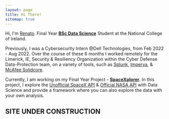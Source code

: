 ```yaml
---
layout: page
title: Hi There!
sitemap: true
---
```


Hi, I'm [Renato](https://www.linkedin.com/in/rgusani/). Final Year [<strong>BSc Data Science</strong>](https://github.com/renatogusani/BSc-Data-Science) Student at the National College of Ireland.

Previously, I was a Cybersecurity Intern @Dell Technologies, from Feb 2022 - Aug 2022. Over the course of these 6 months I worked remotely for the Limerick, IE, Security & Resiliency Organization within the Cyber Defense Data-Protection team, on a variety of tools, such as [Splunk](https://www.splunk.com/), [Imperva](https://www.imperva.com/), & [McAfee Solidcore](https://www.mcafee.com/enterprise/en-us/assets/data-sheets/ds-application-control.pdf).

Currently, I am working on my Final Year Project - [<strong>SpaceXplorer</strong>](https://spacexplorer.info/). In this project, I explore the [Unofficial SpaceX API](https://github.com/r-spacex/SpaceX-API) & [Official NASA API](https://api.nasa.gov) with Data Science and provide a framework where you can also explore the data with your own analysis.


## **SITE UNDER CONSTRUCTION**
